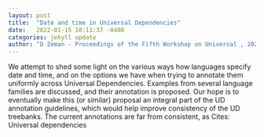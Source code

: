 ```yaml
---
layout: post
title:  "Date and time in Universal Dependencies"
date:   2022-01-15 10:11:37 -0400
categories: jekyll update
author: "D Zeman - Proceedings of the Fifth Workshop on Universal , 2021"
---
```

We attempt to shed some light on the various ways how languages specify date and time, and on the options we have when trying to annotate them uniformly across Universal Dependencies. Examples from several language families are discussed, and their annotation is proposed. Our hope is to eventually make this (or similar) proposal an integral part of the UD annotation guidelines, which would help improve consistency of the UD treebanks. The current annotations are far from consistent, as Cites: Universal dependencies